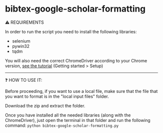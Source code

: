 # bibtex-google-scholar-formatting


:warning: REQUIREMENTS

In order to run the script you need to install the following libraries:
 - selenium
 - pywin32
 - tqdm
   
You will also need the correct ChromeDriver according to your Chrome version, [see the tutorial](https://sites.google.com/a/chromium.org/chromedriver/getting-started) (Getting started > Setup)

______
:question: HOW TO USE IT:

Before proceeding, if you want to use a local file, make sure that the file that you want to format is in the "local input files" folder.

Download the zip and extract the folder.

Once you have installed all the needed libraries (along with the ChromeDriver), just open the terminal in that folder and run the following command:  `python bibtex-google-scholar-formatting.py`

